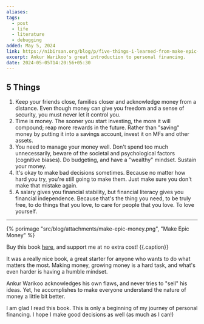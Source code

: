 ```yaml
---
aliases: 
tags:
  - post
  - life
  - literature
  - debugging
added: May 5, 2024
link: https://nibirsan.org/blog/p/five-things-i-learned-from-make-epic-money
excerpt: Ankur Warikoo's great introduction to personal financing.
date: 2024-05-05T14:20:56+05:30
---
```

## 5 Things
1. Keep your friends close, families closer and acknowledge money from a distance. Even though money can give you freedom and a sense of security, you must never let it control you. 
2. Time is money. The sooner you start investing, the more it will compound; reap more rewards in the future. Rather than "saving" money by putting it into a savings account, invest it on MFs and other assets.
3. You need to manage your money well. Don't spend too much unnecessarily, beware of the societal and psychological factors (cognitive biases). Do budgeting, and have a "wealthy" mindset. Sustain your money.
4. It's okay to make bad decisions sometimes. Because no matter how hard you try, you're still going to make them. Just make sure you don't make that mistake again. 
5. A salary gives you financial stability, but financial literacy gives you financial independence. Because that's the thing you need, to be truly free, to do things that you love, to care for people that you love. To love yourself.

---

{% porimage "src/blog/attachments/make-epic-money.png", "Make Epic Money" %}

Buy this book [here](https://amzn.to/44xC78P), and support me at no extra cost! {{.caption}}


It was a really nice book, a great starter for anyone who wants to do what matters the most. Making money, growing money is a hard task, and what's even harder is having a humble mindset.

Ankur Warikoo acknowledges his own flaws, and never tries to "sell" his ideas. Yet, he accomplishes to make everyone understand the nature of money a little bit better.

I am glad I read this book. This is only a beginning of my journey of personal financing. I hope I make good decisions as well (as much as I can!)

